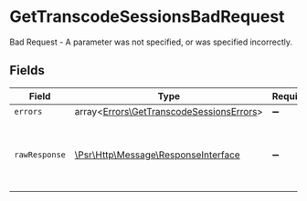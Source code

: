 # GetTranscodeSessionsBadRequest

Bad Request - A parameter was not specified, or was specified incorrectly.


## Fields

| Field                                                                                                        | Type                                                                                                         | Required                                                                                                     | Description                                                                                                  |
| ------------------------------------------------------------------------------------------------------------ | ------------------------------------------------------------------------------------------------------------ | ------------------------------------------------------------------------------------------------------------ | ------------------------------------------------------------------------------------------------------------ |
| `errors`                                                                                                     | array<[Errors\GetTranscodeSessionsErrors](../../Models/Errors/GetTranscodeSessionsErrors.md)>                | :heavy_minus_sign:                                                                                           | N/A                                                                                                          |
| `rawResponse`                                                                                                | [\Psr\Http\Message\ResponseInterface](https://www.php-fig.org/psr/psr-7/#33-psrhttpmessageresponseinterface) | :heavy_minus_sign:                                                                                           | Raw HTTP response; suitable for custom response parsing                                                      |